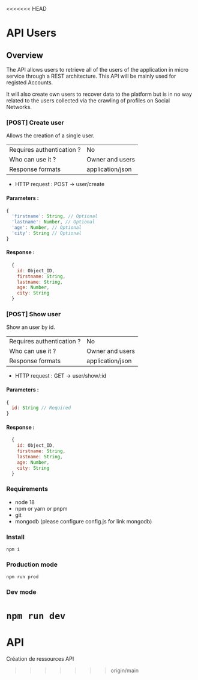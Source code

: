 <<<<<<< HEAD
# API Users

## Overview
The API allows users to retrieve all of the users of the application in micro service through a REST architecture. This API will be mainly used for registed Accounts.

It will also create own users to recover data to the platform but is in no way related to the users collected via the crawling of profiles on Social Networks.

### [POST] Create user
Allows the creation of a single user.

|                            |                  |
|----------------------------|------------------|
| Requires authentication ?  | No               |
| Who can use it ?           | Owner and users  |
| Response formats           | application/json |

* HTTP request : POST → user/create

#### Parameters :
```javascript
{
  'firstname': String, // Optional
  'lastname': Number, // Optional
  'age': Number, // Optional
  'city': String // Optional
}
```

#### Response :
```javascript
  {
    id: Object_ID,
    firstname: String,
    lastname: String,
    age: Number,
    city: String
  }
```

### [POST] Show user
Show an user by id.

|                            |                  |
|----------------------------|------------------|
| Requires authentication ?  | No               |
| Who can use it ?           | Owner and users  |
| Response formats           | application/json |

* HTTP request : GET → user/show/:id

#### Parameters :
```javascript
{
  id: String // Required
}
```

#### Response :
```javascript
  {
    id: Object_ID,
    firstname: String,
    lastname: String,
    age: Number,
    city: String
  }
```

### Requirements
* node 18
* npm or yarn or pnpm
* git
* mongodb (please configure config.js for link mongodb)

### Install
```npm i```

### Production mode
```npm run prod```

### Dev mode
```npm run dev```
=======
# API
Création de ressources API
>>>>>>> origin/main
